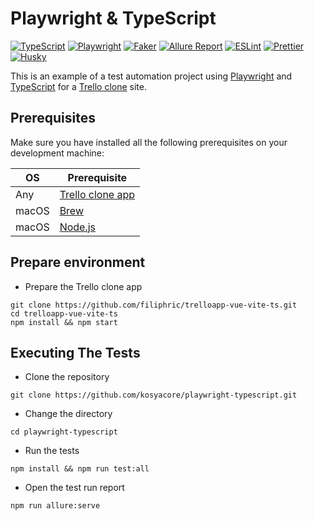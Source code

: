 
# Playwright & TypeScript

[![TypeScript](https://img.shields.io/github/package-json/dependency-version/kosyacore/playwright-typescript/dev/typescript?style=for-the-badge&logo=typescript&label=TypeScript)](https://www.typescriptlang.org/)
[![Playwright](https://img.shields.io/github/package-json/dependency-version/kosyacore/playwright-typescript/dev/%40playwright%2Ftest?style=for-the-badge&label=Playwright)](https://playwright.dev/)
[![Faker](https://img.shields.io/github/package-json/dependency-version/kosyacore/playwright-typescript/dev/%40faker-js%2Ffaker?style=for-the-badge&label=Faker)](https://fakerjs.dev/)
[![Allure Report](https://img.shields.io/github/package-json/dependency-version/kosyacore/playwright-typescript/dev/allure-playwright?style=for-the-badge&label=Allure%20Report)](https://allurereport.org/)
[![ESLint](https://img.shields.io/github/package-json/dependency-version/kosyacore/playwright-typescript/dev/eslint?style=for-the-badge&logo=eslint&label=ESLint)](https://eslint.org/)
[![Prettier](https://img.shields.io/github/package-json/dependency-version/kosyacore/playwright-typescript/dev/prettier?style=for-the-badge&logo=prettier&label=Prettier)](https://prettier.io/)
[![Husky](https://img.shields.io/github/package-json/dependency-version/kosyacore/playwright-typescript/dev/husky?style=for-the-badge&label=Husky)](https://typicode.github.io/husky/)

This is an example of a test automation project using [Playwright](https://playwright.dev/) and [TypeScript](https://www.typescriptlang.org/) for a [Trello clone](https://github.com/filiphric/trelloapp-vue-vite-ts) site.

## Prerequisites

Make sure you have installed all the following prerequisites on your development machine:

| OS    | Prerequisite                                                           |
|-------|------------------------------------------------------------------------|
| Any   | [Trello clone app](https://github.com/filiphric/trelloapp-vue-vite-ts) |
| macOS | [Brew](https://brew.sh/)                                               |
| macOS | [Node.js](https://nodejs.org/en)                                       |

## Prepare environment

- Prepare the Trello clone app

```shell
git clone https://github.com/filiphric/trelloapp-vue-vite-ts.git
cd trelloapp-vue-vite-ts
npm install && npm start
```

## Executing The Tests

- Clone the repository

```shell
git clone https://github.com/kosyacore/playwright-typescript.git
```

- Change the directory

```shell
cd playwright-typescript
```

- Run the tests

```shell
npm install && npm run test:all
```

- Open the test run report

```shell
npm run allure:serve
```